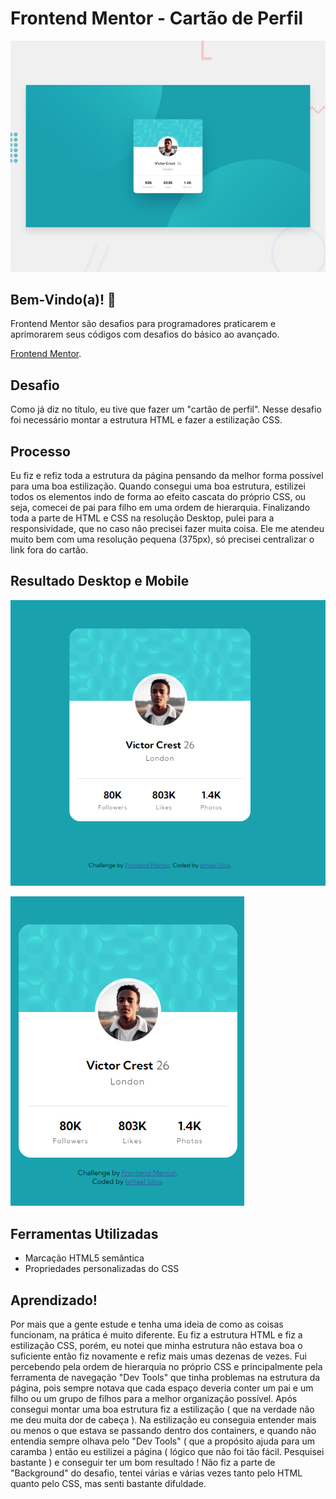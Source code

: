# Frontend Mentor - Cartão de Perfil

![Design preview for the Profile card component coding challenge](./design/desktop-preview.jpg)

## Bem-Vindo(a)! 👋

Frontend Mentor são desafios para programadores praticarem e aprimorarem seus códigos com desafios do básico ao avançado.

[Frontend Mentor](https://www.frontendmentor.io).

## Desafio

Como já diz no título, eu tive que fazer um "cartão de perfil". Nesse desafio foi necessário montar a estrutura HTML e fazer a estilização CSS.

## Processo

Eu fiz e refiz toda a estrutura da página pensando da melhor forma possível para uma boa estilização. Quando consegui uma boa estrutura, estilizei todos os elementos indo de forma ao efeito cascata do próprio CSS, ou seja, comecei de pai para filho em uma ordem de hierarquia.
Finalizando toda a parte de HTML e CSS na resolução Desktop, pulei para a responsividade, que no caso não precisei fazer muita coisa. Ele me atendeu muito bem com uma resolução pequena (375px), só precisei centralizar o link fora do cartão.

## Resultado Desktop e Mobile

![Resultado-Desktop](./design/resultado-desktop.png)

![Resultado-Mobile](./design/resultado-mobile.png)

## Ferramentas Utilizadas

- Marcação HTML5 semântica
- Propriedades personalizadas do CSS

## Aprendizado!

Por mais que a gente estude e tenha uma ideia de como as coisas funcionam, na prática é muito diferente. Eu fiz a estrutura HTML e fiz a estilização CSS, porém, eu notei que minha estrutura não estava boa o suficiente então fiz novamente e refiz mais umas dezenas de vezes. Fui percebendo pela ordem de hierarquia no próprio CSS e principalmente pela ferramenta de navegação "Dev Tools" que tinha problemas na estrutura da página, pois sempre notava que cada espaço deveria conter um pai e um filho ou um grupo de filhos para a melhor organização possível.
Após consegui montar uma boa estrutura fiz a estilização ( que na verdade não me deu muita dor de cabeça ). Na estilização eu conseguia entender mais ou menos o que estava se passando dentro dos containers, e quando não entendia sempre olhava pelo "Dev Tools" ( que a propósito ajuda para um caramba ) então eu estilizei a página ( lógico que não foi tão fácil. Pesquisei bastante ) e conseguir ter um bom resultado ! Não fiz a parte de "Background" do desafio, tentei várias e várias vezes tanto pelo HTML quanto pelo CSS, mas senti bastante difuldade.
